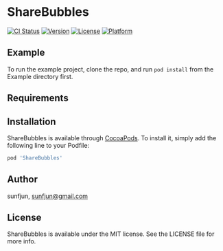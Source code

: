 # ShareBubbles

[![CI Status](https://img.shields.io/travis/sunfjun/ShareBubbles.svg?style=flat)](https://travis-ci.org/sunfjun/ShareBubbles)
[![Version](https://img.shields.io/cocoapods/v/ShareBubbles.svg?style=flat)](https://cocoapods.org/pods/ShareBubbles)
[![License](https://img.shields.io/cocoapods/l/ShareBubbles.svg?style=flat)](https://cocoapods.org/pods/ShareBubbles)
[![Platform](https://img.shields.io/cocoapods/p/ShareBubbles.svg?style=flat)](https://cocoapods.org/pods/ShareBubbles)

## Example

To run the example project, clone the repo, and run `pod install` from the Example directory first.

## Requirements

## Installation

ShareBubbles is available through [CocoaPods](https://cocoapods.org). To install
it, simply add the following line to your Podfile:

```ruby
pod 'ShareBubbles'
```

## Author

sunfjun, sunfjun@gmail.com

## License

ShareBubbles is available under the MIT license. See the LICENSE file for more info.
